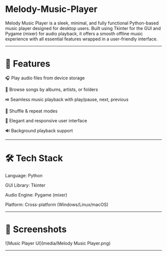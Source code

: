 # Melody-Music-Player
Melody Music Player is a sleek, minimal, and fully functional Python-based music player designed for desktop users. Built using Tkinter for the GUI and Pygame (mixer) for audio playback, it offers a smooth offline music experience with all essential features wrapped in a user-friendly interface. 

---

# 🚀 Features

🎧 Play audio files from device storage

📁 Browse songs by albums, artists, or folders

⏯️ Seamless music playback with play/pause, next, previous

🔁 Shuffle & repeat modes

🎨 Elegant and responsive user interface

🔊 Background playback support

---
# 🛠️ Tech Stack
Language: Python

GUI Library: Tkinter

Audio Engine: Pygame (mixer)

Platform: Cross-platform (Windows/Linux/macOS)

---
# 📸 Screenshots
![Music Player UI](media/Melody Music Player.png)

---

